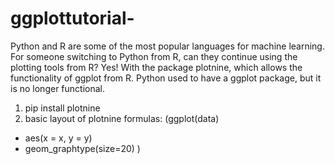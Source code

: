 # ggplottutorial-
Python and R are some of the most popular languages for machine learning. 
For someone switching to Python from R, can they continue using the plotting tools from R? 
Yes! With the package plotnine, which allows the functionality of ggplot from R. 
Python used to have a ggplot package, but it is no longer functional. 

1. pip install plotnine
2. basic layout of plotnine formulas:
(ggplot(data)
  + aes(x = x, y = y)
  + geom_graphtype(size=20)
)
